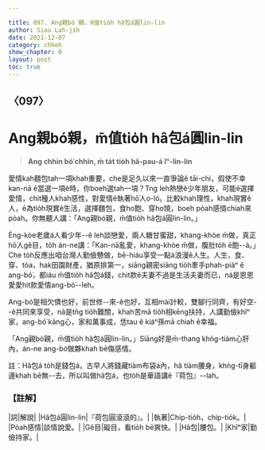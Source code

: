 ```yaml
---

title: 097. Ang親bó͘親，m̄值tio̍h hâ包á圓lin-lin
author: Siau Lah-jih
date: 2021-12-07
category: chheh
show_chapter: 0
layout: post
toc: true
---
```

  
## 〈097〉
# Ang親bó͘親，m̄值tio̍h hâ包á圓lin-lin 
>**Ang chhin bó͘ chhin, m̄ ta̍t tio̍h hâ-pau-á îⁿ-lin-lin**


愛情kah麵包tah一項khah重要，che是足久以來一直爭論ê tāi-chì，假使不幸kan-nā ē當選一項ê時，你boeh選tah一項？Tng leh熱戀ê少年朋友，可能ē選擇愛情，chit種人khah感性，對愛情ê執著hō͘人o-ló。比較khah理性，khah現實ê人，ē為tio̍h現實ê生活，選擇麵包，食ho͘飽、穿ho͘燒，boeh po̍ah感情chiah來po̍ah。你無聽人講：「Ang親bó͘親，m̄值tio̍h hâ包á圓lin-lin。」

Éng-kòe老歲á人看少年--ê leh談戀愛，兩人糖甘蜜甜，khang-khòe m̄做，真正hō͘人gê目，to̍h án-ne講：「Kan-nā亂愛，khang-khòe m̄做，腹肚to̍h ē飽--à。」Che to̍h反應出咱台灣人勤儉戇做，bē-hiáu享受一點á浪漫ê人生。人生，食、穿、tòa，hak田園財產，猶原排第一，siāng親密siāng tio̍h牽手phah-piàⁿ ê ang-bó͘，都iáu m̄值tio̍h hâ包á錢，chit款ê夫妻不過是生活夫妻而已，ná是恩恩愛愛hit款愛情ang-bó͘--leh。

Ang-bó͘是相欠債也好，前世修--來-ê也好，互相mài計較，雙腳行同齊，有好空--ê共同來享受，nā是tn̄g tio̍h難關，khah苦mā tio̍h相kēng扶持，人講勤儉khîⁿ家，ang-bó͘ kāng心，家和萬事成，恁tau ê kiáⁿ孫mā chiah ē幸福。

「Ang親bó͘親，m̄值tio̍h hâ包á圓lin-lin。」Siāng好是m̄-thang khǹg-tiàm心肝內，án-ne ang-bó͘做夥khah bē傷感情。

註：Hâ包á to̍h是錢包á，古早人將錢藏tiàm布袋á內，hâ tiàm腰身，khǹg-tī身軀邊khah bē無--去，所以叫做hâ包á，也to̍h是華語講ê『荷包』--lah。

### 【註解】

|詞|解說|
|Hâ包á圓lin-lin|『荷包圓滾滾的』。|
|執著|Chip-tio̍h，chip-tio̍k。|
|Po̍ah感情|談情說愛。|
|Gê目|礙目，看tio̍h bē爽快。|
|Hâ包|腰包。|
|Khîⁿ家|勤儉持家。|
